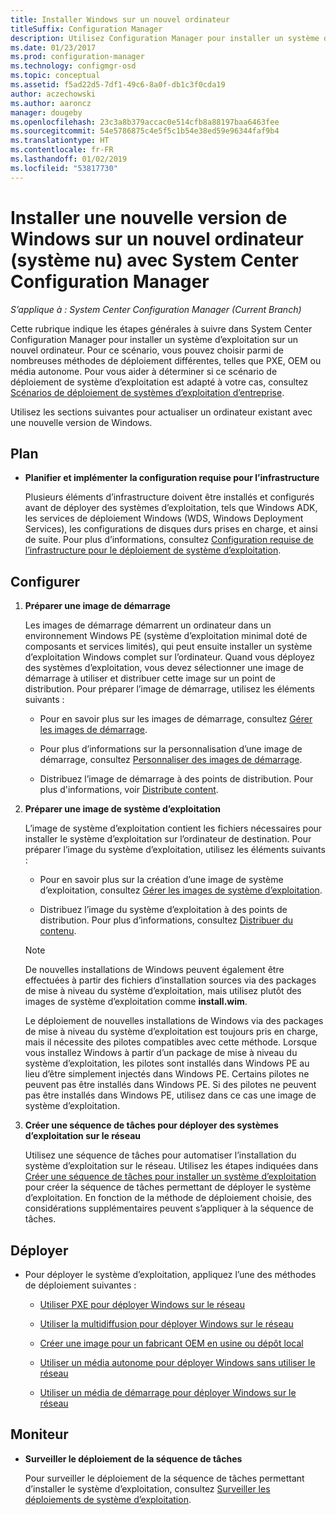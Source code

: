 ```yaml
---
title: Installer Windows sur un nouvel ordinateur
titleSuffix: Configuration Manager
description: Utilisez Configuration Manager pour installer un système d’exploitation sur un nouvel ordinateur (système nu) à l’aide d’un média PXE, OEM ou autonome.
ms.date: 01/23/2017
ms.prod: configuration-manager
ms.technology: configmgr-osd
ms.topic: conceptual
ms.assetid: f5ad22d5-7df1-49c6-8a0f-db1c3f0cda19
author: aczechowski
ms.author: aaroncz
manager: dougeby
ms.openlocfilehash: 23c3a8b379accac0e514cfb8a88197baa6463fee
ms.sourcegitcommit: 54e5786875c4e5f5c1b54e38ed59e96344faf9b4
ms.translationtype: HT
ms.contentlocale: fr-FR
ms.lasthandoff: 01/02/2019
ms.locfileid: "53817730"
---
```

# <a name="install-a-new-version-of-windows-on-a-new-computer-bare-metal-with-system-center-configuration-manager"></a>Installer une nouvelle version de Windows sur un nouvel ordinateur (système nu) avec System Center Configuration Manager

*S’applique à : System Center Configuration Manager (Current Branch)*

Cette rubrique indique les étapes générales à suivre dans System Center Configuration Manager pour installer un système d’exploitation sur un nouvel ordinateur. Pour ce scénario, vous pouvez choisir parmi de nombreuses méthodes de déploiement différentes, telles que PXE, OEM ou média autonome. Pour vous aider à déterminer si ce scénario de déploiement de système d’exploitation est adapté à votre cas, consultez [Scénarios de déploiement de systèmes d’exploitation d’entreprise](scenarios-to-deploy-enterprise-operating-systems.md).  

Utilisez les sections suivantes pour actualiser un ordinateur existant avec une nouvelle version de Windows.  

##  <a name="BKMK_Plan"></a> Plan  

-   **Planifier et implémenter la configuration requise pour l’infrastructure**  

     Plusieurs éléments d’infrastructure doivent être installés et configurés avant de déployer des systèmes d’exploitation, tels que Windows ADK, les services de déploiement Windows (WDS, Windows Deployment Services), les configurations de disques durs prises en charge, et ainsi de suite. Pour plus d’informations, consultez [Configuration requise de l’infrastructure pour le déploiement de système d’exploitation](../plan-design/infrastructure-requirements-for-operating-system-deployment.md).

##  <a name="BKMK_Configure"></a> Configurer  

1.  **Préparer une image de démarrage**  

     Les images de démarrage démarrent un ordinateur dans un environnement Windows PE (système d’exploitation minimal doté de composants et services limités), qui peut ensuite installer un système d’exploitation Windows complet sur l’ordinateur.   Quand vous déployez des systèmes d’exploitation, vous devez sélectionner une image de démarrage à utiliser et distribuer cette image sur un point de distribution. Pour préparer l’image de démarrage, utilisez les éléments suivants :  

    -   Pour en savoir plus sur les images de démarrage, consultez [Gérer les images de démarrage](../get-started/manage-boot-images.md).  

    -   Pour plus d’informations sur la personnalisation d’une image de démarrage, consultez [Personnaliser des images de démarrage](../get-started/customize-boot-images.md).  

    -   Distribuez l’image de démarrage à des points de distribution. Pour plus d'informations, voir [Distribute content](../../core/servers/deploy/configure/deploy-and-manage-content.md#bkmk_distribute).  

2.  **Préparer une image de système d’exploitation**  

     L’image de système d’exploitation contient les fichiers nécessaires pour installer le système d’exploitation sur l’ordinateur de destination. Pour préparer l’image du système d’exploitation, utilisez les éléments suivants :  

    -   Pour en savoir plus sur la création d’une image de système d’exploitation, consultez [Gérer les images de système d’exploitation](../get-started/manage-operating-system-images.md).

    -   Distribuez l’image du système d’exploitation à des points de distribution. Pour plus d’informations, consultez [Distribuer du contenu](../../core/servers/deploy/configure/deploy-and-manage-content.md#bkmk_distribute).  

    > [!NOTE]
    > De nouvelles installations de Windows peuvent également être effectuées à partir des fichiers d’installation sources via des packages de mise à niveau du système d’exploitation, mais utilisez plutôt des images de système d’exploitation comme **install.wim**.
    >
    > Le déploiement de nouvelles installations de Windows via des packages de mise à niveau du système d’exploitation est toujours pris en charge, mais il nécessite des pilotes compatibles avec cette méthode. Lorsque vous installez Windows à partir d’un package de mise à niveau du système d’exploitation, les pilotes sont installés dans Windows PE au lieu d’être simplement injectés dans Windows PE. Certains pilotes ne peuvent pas être installés dans Windows PE. Si des pilotes ne peuvent pas être installés dans Windows PE, utilisez dans ce cas une image de système d’exploitation.  

3.  **Créer une séquence de tâches pour déployer des systèmes d’exploitation sur le réseau**  

     Utilisez une séquence de tâches pour automatiser l’installation du système d’exploitation sur le réseau. Utilisez les étapes indiquées dans [Créer une séquence de tâches pour installer un système d’exploitation](create-a-task-sequence-to-install-an-operating-system.md) pour créer la séquence de tâches permettant de déployer le système d’exploitation. En fonction de la méthode de déploiement choisie, des considérations supplémentaires peuvent s’appliquer à la séquence de tâches.  

##  <a name="BKMK_Deploy"></a> Déployer  

-   Pour déployer le système d’exploitation, appliquez l’une des méthodes de déploiement suivantes :  

    -   [Utiliser PXE pour déployer Windows sur le réseau](use-pxe-to-deploy-windows-over-the-network.md)  

    -   [Utiliser la multidiffusion pour déployer Windows sur le réseau](use-multicast-to-deploy-windows-over-the-network.md)  

    -   [Créer une image pour un fabricant OEM en usine ou dépôt local](create-an-image-for-an-oem-in-factory-or-a-local-depot.md)  

    -   [Utiliser un média autonome pour déployer Windows sans utiliser le réseau](use-stand-alone-media-to-deploy-windows-without-using-the-network.md)  

    -   [Utiliser un média de démarrage pour déployer Windows sur le réseau](use-bootable-media-to-deploy-windows-over-the-network.md)  

## <a name="monitor"></a>Moniteur  

-   **Surveiller le déploiement de la séquence de tâches**  

     Pour surveiller le déploiement de la séquence de tâches permettant d’installer le système d’exploitation, consultez [Surveiller les déploiements de système d’exploitation](monitor-operating-system-deployments.md).  
